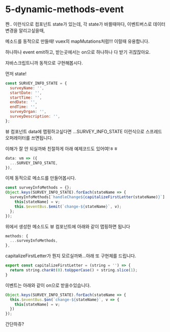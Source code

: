 # 5-dynamic-methods-event

쨘.. 이런식으로 컴포넌트 state가 있는데, 각 state가 바뀔때마다, 이벤트버스로 데이터변경을 알리고싶을때,

메소드를 동적으로 만들때! vuex의 mapMutations처럼!!! 이럴때 유용합니다.

하나하나 event emit하고, 받는곳에서는 on으로 하나하나 다 받기 귀찮잖아요.

자바스크립트니까 동적으로 구현해봅시다.

먼저 state!

```javascript
const SURVEY_INFO_STATE = {
  surveyName: '',
  startDate: '',
  startTime: '',
  endDate: '',
  endTime: '',
  surveyOrgan: '',
  surveyDescription: '',
};
```

뷰 컴포넌트 data에 맵핑하고싶다면 ...SURVEY\_INFO\_STATE 이런식으로 스프레드 오퍼레이터를 쓰면됩니다.

이해가 잘 안 되실까봐 친절하게 아래 예제코드도 있어여!ㅎㅎ

```javascript
data: vm => ({
  ...SURVEY_INFO_STATE,
}),
```

이제 동적으로 메소드를 만들어봅시다.

```javascript
const surveyInfoMethods = {};
Object.keys(SURVEY_INFO_STATE).forEach(stateName => {
  surveyInfoMethods[`handleChange${capitalizeFirstLetter(stateName)}`] = function (v) {
    this[stateName] = v;
    this.$eventBus.$emit(`change-${stateName}`, v);
  };
});
```

위에서 생성한 메소드도 뷰 컴포넌트에 아래와 같이 맵핑하면 됩니다

```javascript
methods: {
  ...surveyInfoMethods,
},
```

capitalizeFirstLetter가 뭔지 모르실까봐...아래 또 구현체를 드립니다.

```javascript
export const capitalizeFirstLetter = (string = '') => {
  return string.charAt(0).toUpperCase() + string.slice(1);
}
```

이벤트는 아래와 같이 on으로 받을수있습니다.

```javascript
Object.keys(SURVEY_INFO_STATE).forEach(stateName => {
  this.$eventBus.$on(`change-${stateName}`, v => {
    this[stateName] = v;
  })
});
```

간단하쥬?

